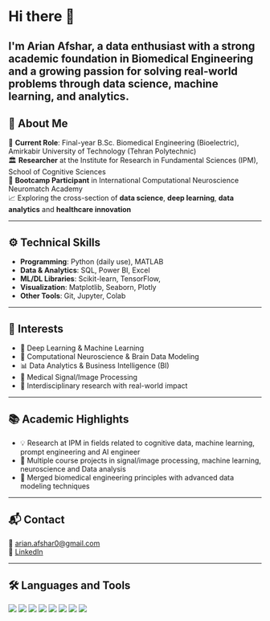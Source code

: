 # Hi there 👋  
I'm **Arian Afshar**, a data enthusiast with a strong academic foundation in Biomedical Engineering and a growing passion for solving real-world problems through **data science**, **machine learning**, and **analytics**.
---

## 📌 About Me

🔬 **Current Role**: Final-year B.Sc. Biomedical Engineering (Bioelectric), Amirkabir University of Technology (Tehran Polytechnic)  
🏛️ **Researcher** at the Institute for Research in Fundamental Sciences (IPM), School of Cognitive Sciences  
🧠 **Bootcamp Participant** in International Computational Neuroscience Neuromatch Academy  
📈 Exploring the cross-section of **data science**, **deep learning**, **data analytics** and **healthcare innovation**

---

## ⚙️ Technical Skills

- **Programming**: Python (daily use), MATLAB  
- **Data & Analytics**: SQL, Power BI, Excel   
- **ML/DL Libraries**: Scikit-learn, TensorFlow,   
- **Visualization**: Matplotlib, Seaborn, Plotly  
- **Other Tools**: Git, Jupyter, Colab

---

## 🎯 Interests

- 🤖 Deep Learning & Machine Learning
- 🧠 Computational Neuroscience & Brain Data Modeling  
- 📊 Data Analytics & Business Intelligence (BI)  
- 🏥 Medical Signal/Image Processing  
- 🚀 Interdisciplinary research with real-world impact  

---

## 📚 Academic Highlights

- 💡 Research at IPM in fields related to cognitive data, machine learning, prompt engineering and AI engineer  
- 🧪 Multiple course projects in signal/image processing, machine learning, neuroscience and Data analysis 
- 🥼 Merged biomedical engineering principles with advanced data modeling techniques  

---

## 📬 Contact

📧 arian.afshar0@gmail.com  
🔗 [LinkedIn](https://www.linkedin.com/in/arian-afshar-080b30247)  


---

## 🛠️ Languages and Tools

<p align="left">
  <img src="https://img.shields.io/badge/Python-3776AB?style=for-the-badge&logo=python&logoColor=white"/>
  <img src="https://img.shields.io/badge/SQL-4479A1?style=for-the-badge&logo=postgresql&logoColor=white"/>
  <img src="https://img.shields.io/badge/MATLAB-0076A8?style=for-the-badge&logo=mathworks&logoColor=white"/>
  <img src="https://img.shields.io/badge/Power%20BI-F2C811?style=for-the-badge&logo=powerbi&logoColor=black"/>
  <img src="https://img.shields.io/badge/scikit--learn-F7931E?style=for-the-badge&logo=scikit-learn&logoColor=white"/>
  <img src="https://img.shields.io/badge/TensorFlow-FF6F00?style=for-the-badge&logo=tensorflow&logoColor=white"/>
  <img src="https://img.shields.io/badge/Git-F05032?style=for-the-badge&logo=git&logoColor=white"/>
  <img src="https://img.shields.io/badge/Jupyter-F37626?style=for-the-badge&logo=jupyter&logoColor=white"/>
</p>
